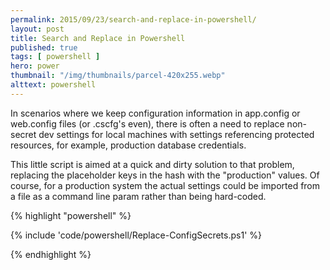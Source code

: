 ```yaml
---
permalink: 2015/09/23/search-and-replace-in-powershell/
layout: post
title: Search and Replace in Powershell
published: true 
tags: [ powershell ]
hero: power
thumbnail: "/img/thumbnails/parcel-420x255.webp"
alttext: powershell
---
```


In scenarios where we keep configuration information in app.config or web.config files (or .cscfg's even), 
there is often a need to replace non-secret dev settings for local machines with settings referencing 
protected resources, for example, production database credentials.

This little script is aimed at a quick and dirty solution to that problem, replacing the placeholder 
keys in the hash with the "production" values. Of course, for a production system the actual settings 
could be imported from a file as a command line param rather than being hard-coded.    

{% highlight "powershell" %}

{% include 'code/powershell/Replace-ConfigSecrets.ps1' %}

{% endhighlight %}
